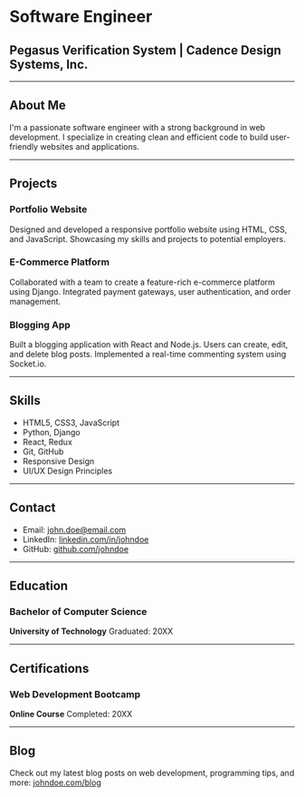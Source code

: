 # Software Engineer
## Pegasus Verification System | Cadence Design Systems, Inc.
---

## About Me

I'm a passionate software engineer with a strong background in web development. I specialize in creating clean and efficient code to build user-friendly websites and applications.

---

## Projects

### Portfolio Website
Designed and developed a responsive portfolio website using HTML, CSS, and JavaScript. Showcasing my skills and projects to potential employers.

### E-Commerce Platform
Collaborated with a team to create a feature-rich e-commerce platform using Django. Integrated payment gateways, user authentication, and order management.

### Blogging App
Built a blogging application with React and Node.js. Users can create, edit, and delete blog posts. Implemented a real-time commenting system using Socket.io.

---

## Skills

- HTML5, CSS3, JavaScript
- Python, Django
- React, Redux
- Git, GitHub
- Responsive Design
- UI/UX Design Principles

---

## Contact

- Email: john.doe@email.com
- LinkedIn: [linkedin.com/in/johndoe](https://www.linkedin.com/in/johndoe)
- GitHub: [github.com/johndoe](https://github.com/johndoe)

---

## Education

### Bachelor of Computer Science
**University of Technology**
Graduated: 20XX

---

## Certifications

### Web Development Bootcamp
**Online Course**
Completed: 20XX

---

## Blog

Check out my latest blog posts on web development, programming tips, and more: [johndoe.com/blog](https://www.johndoe.com/blog)

